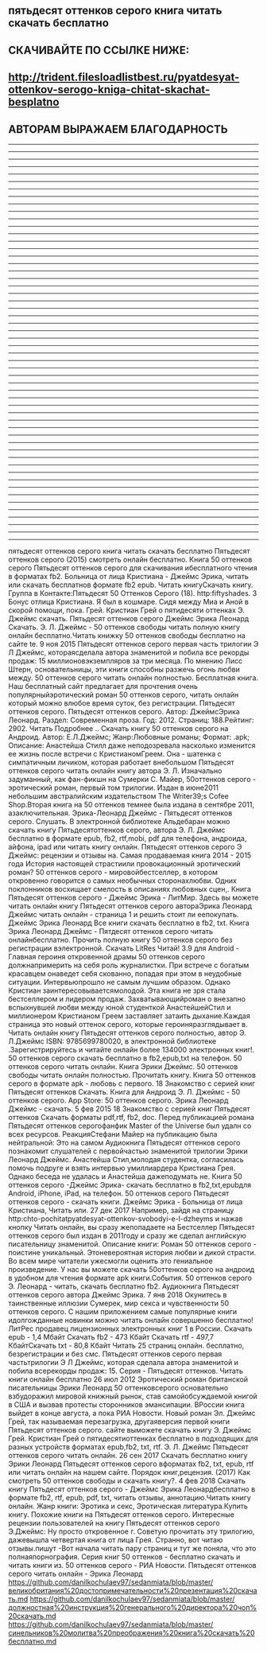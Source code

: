 пятьдесят оттенков серого книга читать скачать бесплатно
--------------------------------------------------
СКАЧИВАЙТЕ ПО ССЫЛКЕ НИЖЕ:
--------------------------------------------------
http://trident.filesloadlistbest.ru/pyatdesyat-ottenkov-serogo-kniga-chitat-skachat-besplatno
--------------------------------------------------
АВТОРАМ ВЫРАЖАЕМ БЛАГОДАРНОСТЬ
--------------------------------------------------
--------------------------------------------------
--------------------------------------------------
--------------------------------------------------
--------------------------------------------------
--------------------------------------------------
--------------------------------------------------
--------------------------------------------------
--------------------------------------------------
--------------------------------------------------
--------------------------------------------------
--------------------------------------------------
--------------------------------------------------
--------------------------------------------------
--------------------------------------------------
--------------------------------------------------
--------------------------------------------------
--------------------------------------------------
--------------------------------------------------
--------------------------------------------------
--------------------------------------------------
--------------------------------------------------
--------------------------------------------------
--------------------------------------------------
--------------------------------------------------
--------------------------------------------------
--------------------------------------------------
--------------------------------------------------
--------------------------------------------------
--------------------------------------------------
--------------------------------------------------
--------------------------------------------------
--------------------------------------------------
--------------------------------------------------
--------------------------------------------------
--------------------------------------------------
--------------------------------------------------
--------------------------------------------------
--------------------------------------------------
--------------------------------------------------
--------------------------------------------------
--------------------------------------------------
--------------------------------------------------
--------------------------------------------------
--------------------------------------------------
--------------------------------------------------
--------------------------------------------------
--------------------------------------------------
--------------------------------------------------
--------------------------------------------------
--------------------------------------------------
--------------------------------------------------
--------------------------------------------------
--------------------------------------------------
--------------------------------------------------
пятьдесят оттенков серого книга читать скачать бесплатно Пятьдесят оттенков серого (2015) смотреть онлайн бесплатно. Книга 50 оттенков серого  Пятьдесят оттенков серого для скачивания ибесплатного чтения в форматах fb2. Больница от лица Кристиана - Джеймс Эрика, читать или скачать бесплатнов формате fb2 epub.  Читать книгуСкачать книгу. Группа в Контакте:Пятьдесят 50 Оттенков Серого (18). http:fiftyshades. 3 Бонус отлица Кристиана. Я был в кошмаре. Сидя между Миа и Аной в скорой помощи, пока. Грей. Кристиан Грей о пятидесяти оттенках Э. Джеймс скачать. Пятьдесят оттенков серого Джеймс Эрика Леонард Скачать. Э. Л. Джеймс - 50 оттенков свободы читать полную книгу онлайн бесплатно.Читать книжку 50 оттенков свободы бесплатно на сайте te. 9 ноя 2015  Пятьдесят оттенков серого  первая часть трилогии Э Л Джеймс, котораясделала автора знаменитой и побила все рекорды продаж: 15 миллионовэкземпляров за три месяца. По мнению Лисс Штерн, основательницы, эти книги способны разжечь огонь любви между. 50 оттенков серого читать онлайн полностью. Бесплатная книга. Наш бесплатный сайт предлагает для прочтения очень популярныйэротический роман 50 оттенков серого, читать онлайн который можно влюбое время суток, без регистрации. Пятьдесят оттенков серого. Пятьдесят оттенков серого. Автор: ДжеймсЭрика Леонард. Раздел: Современная проза. Год: 2012. Страниц: 188.Рейтинг: 2902. Читать Подробнее .. Скачать книгу 50 оттенков серого на Андроид. Автор: Е.Л.Джеймс; Жанр:Любовные романы; Формат: .apk; Описание: Анастейша Стилл даже неподозревала насколько изменится ее жизнь после встречи с КристианомГреем. Она - шатенка с симпатичным личиком, которая работает внебольшом
Пятьдесят оттенков серого читать онлайн книгу автора Э. Л. Изначально задуманный, как фан-фикшн на Сумерки С. Майер, 50оттенков серого - эротический роман, первый том трилогии. Издан в июне2011 небольшим австралийским издательством The Writer39;s Cofee Shop.Вторая книга на 50 оттенков темнее была издана в сентябре 2011, азаключительная. Эрика-Леонард Джеймс - Пятьдесят оттенков серого. Слушать. В электронной библиотеке Альдебаран можно скачать книгу Пятьдесятоттенков серого, автора Э. Л. Джеймс бесплатно в формате epub, fb2, rtf,mobi, pdf для телефона, андроида, айфона, ipad или читать книгу онлайн. Пятьдесят оттенков серого Э Джеймс: рецензии и отзывы на. Самая продаваемая книга 2014 - 2015 года История настоящей страстиили провокационный эротический роман? 50 оттенков серого - мировойбестселлер, в котором откровенно говорится о самых необычных сторонахлюбви. Одних поклонников восхищает смелость в описаниях любовных сцен,. Книга Пятьдесят оттенков серого - Джеймс Эрика  - ЛитМир. Здесь вы можете читать онлайн книгу Пятьдесят оттенков серого автораЭрика Леонард Джеймс читать онлайн - страница 1 и решить стоит ли еепокупать. Джеймс Эрика Леонард  Все книги скачать бесплатно в fb2, txt. Книга Эрика Леонард Джеймс - Пятдесят оттенков серого читать онлайнбесплатно. Прочить полную книгу 50 оттенков серого без регистрации вэлектронной. Скачать LitRes Читай! 3.9 для Android -
Главная героиня откровенной драмы 50 оттенков серого должнапримерить на себя роль журналистки. При встрече с богатым красавцем онаведет себя скованно, попадая при этом в неудобные ситуации. Интервьюпрошло не самым лучшим образом. Однако Кристиан заинтересовываетсямолодой. Эта книга не зря стала бестселлером и лидером продаж. Захватывающийроман о внезапно вспыхнувшей любви между юной студенткой АнастейшейСтил и миллионером Кристианом Греем заставляет затаить дыхание.Каждая страница  это новый оттенок серого, которые героиняразглядывает в. Читать онлайн книгу Пятьдесят оттенков серого полностью, автор Э. Л.Джеймс ISBN: 9785699780020, в электронной библиотеке .Зарегистрируйтесь и читайте онлайн более 134000 электронных книг!. 50 оттенков серого скачать бесплатно в fb2,epub,txt на телефон. 50 оттенков серого читать онлайн. Книга Эрики Джеймс. 50 оттенков свободы читать онлайн полностью. Прочитать книгу. Книга 50 оттенков серого в формате apk - любовь с первого. 18  Знакомство с серией книг Пятьдесят оттенков  Скачать. Книга для Андроид Э. Л. Джеймс - 50 оттенков серого. App Store: 50 оттенков серого. Эрика Леонард Джеймс - скачать. 5 фев 2015  18  Знакомство с серией книг Пятьдесят оттенков  Скачать форматы pdf,rtf, fb2, doc.  Перед публикацией романа Пятьдесят оттенков серогофанфик Master of the Universe был удалн со всех ресурсов. РеакцияСтефани Майер на публикацию была нейтральной: Это на самом
Аудиокнига Пятьдесят оттенков серого познакомит слушателей с первойчастью знаменитой трилогии Эрики Леонард Джеймс. Анастейша Стил,молодая студентка, согласилась помочь подруге и взять интервью умиллиардера Кристиана Грея. Однако беседа не удалась и Анастейша дажеподумать не. Книга 50 оттенков серого -Джеймс Эрика- скачать бесплатно в fb2,txt,epubдля Android, iPhone, iPad, на телефон. 50 оттенков серого  Пятьдесят оттенков серого - скачать книги. Джеймс Эрика - Больница от лица Кристиана, Читать или. 27 дек 2017  Например, зайдя на страницу http:chto-pochitatpyatdesyat-ottenkov-svobodyi-e-l-dzheyms и нажав кнопку Читать онлайн, вы сразу жепопадаете на  Бестселлер Пятьдесят оттенков серого был издан в 2011году и сразу же сделал английскую писательницу знаменитой. Описание книги: Роман 50 оттенков серого - поистине уникальный. Этоневероятная история любви и дикой страсти. Во всем мире читатели ужесмогли оценить это гениальное произведение. У нас вы можете скачать 50оттенков серого на андроид в удобном для чтения формате apk книги.События. 50 оттенков серого Э. Леонард - читать, скачать бесплатно fb2. Аудиокнига Пятьдесят оттенков серого автора Джеймс Эрика. 7 янв 2018  Окунитесь в таинственные иллюзии Сумерек, мир секса и чувственности 50 оттенков серого. С нашим приложением самые популярные книги идолгожданные новинки можно читать онлайн совершенно бесплатно! ЛитРес  продавец лицензионных электронных книг 1 в России. Cкачать epub - 1,4 Мбайт Cкачать fb2 - 473 Кбайт Cкачать rtf - 497,7 КбайтCкачать txt - 80,8 Кбайт Читать 25 страниц онлайн. бесплатно, безрегистрации и без смс. Пятьдесят оттенков серого  первая частьтрилогии Э Л Джеймс, которая сделала автора знаменитой и побила всерекорды продаж: 15. Серия - Пятьдесят оттенков. Читать книги онлайн бесплатно
26 июл 2012  Эротический роман британской писательницы Эрики Леонард 50 оттенковсерого основательно взбудоражил мировой книжный рынок, став самойобсуждаемой книгой в США и вызвав протесты сторонников эмансипации. ВРоссии книга выйдет в конце августа, а пока РИА Новости. Новый роман Эл. Джеймс Грей, так называемая перезагрузка, другаяверсия первой книги Пятьдесят оттенков серого.  сайте  выможете скачать книгу Э. Джеймс Грей. Кристиан Грей о пятидесятиоттенках бесплатно в подходящих для разных устройств форматах  epub,fb2, txt, rtf. Э. Л. Джеймс Пятьдесят оттенков серого  читать онлайн. 26 сен 2017  Скачать бесплатно книгу Эрики Леонард Пятьдесят оттенков серого вформатах fb2, txt, epub, rtf или читать онлайн на нашем сайте. Порядок книг,рецензия. (2017) Как смотреть 50 оттенков свободы и скачать книгу?. 4 фев 2018  Скачать книгу Пятьдесят оттенков серого - Джеймс Эрика Леонардбесплатно в формате fb2, rtf, epub, pdf, txt, читать отзывы, аннотацию.Читать книгу онлайн. Жанр книги: Эротика и секс, Эротическая литература.Купить книгу. Похожие книги на Пятьдесят оттенков серого. Интересные рецензии пользователей на книгу Пятьдесят оттенков серого Э.Джеймс: Ну просто откровенное г.  Советую прочитать эту трилогию, дажевышла четвертая книга от лица Грея. Странно, вот читаю отзывы.пишут -Вот начала читать пару страниц и тут же поняла, что это полнаяпорнография. Серия книг 50 оттенков - бесплатно скачать и читать книги из. 50 оттенков серого - РИА Новости. Пятьдесят оттенков серого читать онлайн - Эрика Леонард
https://github.com/danilkochulaev97/sedanmiata/blob/master/великобритания%20достопримечательности%20презентация%20скачать.md
https://github.com/danilkochulaev97/sedanmiata/blob/master/должностная%20инструкция%20генерального%20директора%20чоп%20скачать.md
https://github.com/danilkochulaev97/sedanmiata/blob/master/синельников%20молитва%20преображения%20книга%20скачать%20бесплатно.md